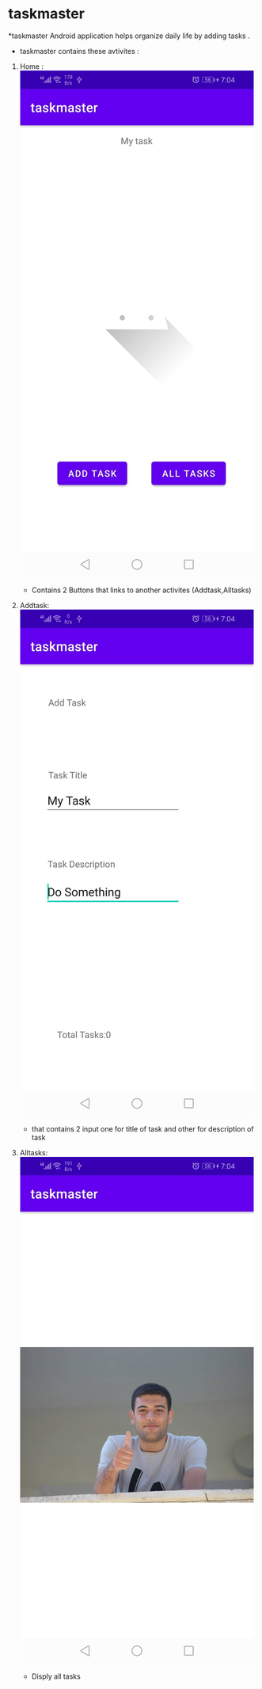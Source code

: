 # taskmaster
 
*taskmaster Android application helps organize daily life by adding tasks .

* taskmaster contains these avtivites :
1. Home :
![](./screenshots/Homapage.jpg)

   - Contains 2 Buttons that links to another activites (Addtask,Alltasks)

2. Addtask:
![](./screenshots/AddTask.jpg)

   - that contains 2 input one for title of task and other for description of task

3. Alltasks:
![](./screenshots/Alltasks.jpg)

   - Disply all tasks